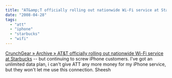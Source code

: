 ```yaml
---
title: "AT&amp;T officially rolling out nationwide Wi-Fi service at Starbucks"
date: "2008-04-28"
tags: 
  - "att"
  - "iphone"
  - "starbucks"
  - "wifi"
---
```


[CrunchGear » Archive » AT&T officially rolling out nationwide Wi-Fi service at Starbucks](http://www.crunchgear.com/2008/04/25/att-officially-rolling-out-nationwide-wi-fi-service-at-starbucks/) -- but continuing to screw iPhone customers. I've got an unlimited data plan, i can't give ATT any more money for my iPhone service, but they won't let me use this connection. Sheesh
